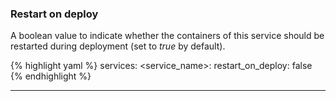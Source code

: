 <!-- post: -->


### Restart on deploy

A boolean value to indicate whether the containers of this service should be restarted during deployment (set to _true_ by default).

{% highlight yaml %}
services:
    &#60;service_name&#62;:
        restart_on_deploy: false
{% endhighlight %}

* * *

